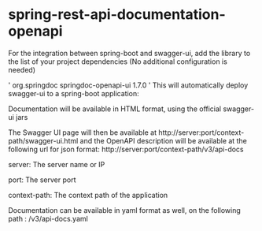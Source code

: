 # spring-rest-api-documentation-openapi


For the integration between spring-boot and swagger-ui, add the library to the list of your project dependencies (No additional configuration is needed)

'
   <dependency>
      <groupId>org.springdoc</groupId>
      <artifactId>springdoc-openapi-ui</artifactId>
      <version>1.7.0</version>
   </dependency>
'
This will automatically deploy swagger-ui to a spring-boot application:

Documentation will be available in HTML format, using the official swagger-ui jars

The Swagger UI page will then be available at http://server:port/context-path/swagger-ui.html and the OpenAPI description will be available at the following url for json format: http://server:port/context-path/v3/api-docs

server: The server name or IP

port: The server port

context-path: The context path of the application

Documentation can be available in yaml format as well, on the following path : /v3/api-docs.yaml
